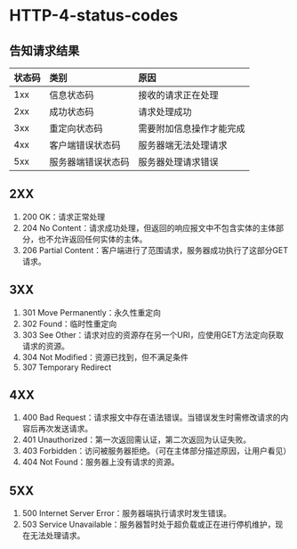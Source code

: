 # HTTP-4-status-codes

## 告知请求结果

| 状态码 | 类别 | 原因 |
| :--- | :--- | :--- |
| 1xx | 信息状态码 | 接收的请求正在处理 |
| 2xx | 成功状态码 | 请求处理成功 |
| 3xx | 重定向状态码 | 需要附加信息操作才能完成 |
| 4xx | 客户端错误状态码 | 服务器端无法处理请求 |
| 5xx | 服务器端错误状态码 | 服务器处理请求错误 |

## 2XX

1. 200 OK：请求正常处理
2. 204 No Content：请求成功处理，但返回的响应报文中不包含实体的主体部分，也不允许返回任何实体的主体。
3. 206 Partial Content：客户端进行了范围请求，服务器成功执行了这部分GET请求。

## 3XX

1. 301 Move Permanently：永久性重定向
2. 302 Found：临时性重定向
3. 303 See Other：请求对应的资源存在另一个URI，应使用GET方法定向获取请求的资源。
4. 304 Not Modified：资源已找到，但不满足条件
5. 307 Temporary Redirect

## 4XX

1. 400 Bad Request：请求报文中存在语法错误。当错误发生时需修改请求的内容后再次发送请求。
2. 401 Unauthorized：第一次返回需认证，第二次返回为认证失败。
3. 403 Forbidden：访问被服务器拒绝。（可在主体部分描述原因，让用户看见）
4. 404 Not Found：服务器上没有请求的资源。

## 5XX

1. 500 Internet Server Error：服务器端执行请求时发生错误。
2. 503 Service Unavailable：服务器暂时处于超负载或正在进行停机维护，现在无法处理请求。

